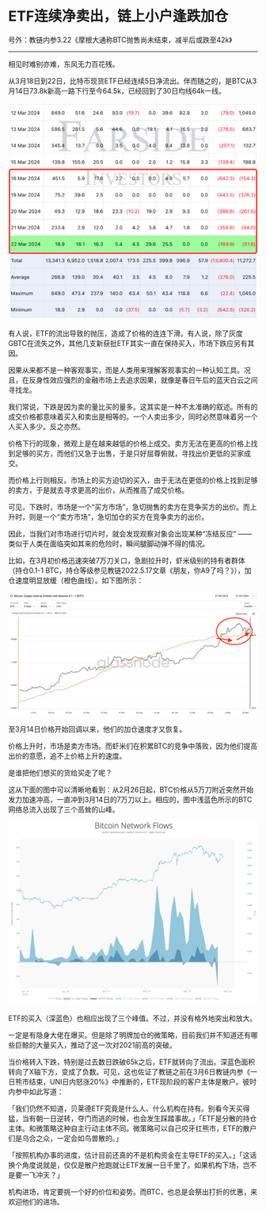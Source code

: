 # ETF连续净卖出，链上小户逢跌加仓

号外：教链内参3.22《摩根大通称BTC抛售尚未结束，减半后或跌至42k》

* * *

相见时难别亦难，东风无力百花残。

从3月18日到22日，比特币现货ETF已经连续5日净流出。伴而随之的，是BTC从3月14日73.8k新高一路下行至今64.5k，已经回到了30日均线64k一线。

![](2024-03-23-A01.png)

有人说，ETF的流出导致的抛压，造成了价格的连连下滑。有人说，除了灰度GBTC在流失之外，其他几支新获批ETF其实一直在保持买入，市场下跌应另有其因。

因果从来都不是一种客观事实，而是人类用来理解客观事实的一种认知工具。况且，在反身性效应强烈的金融市场上去追求因果，就像是春日午后的蓝天白云之间寻找龙。

我们常说，下跌是因为卖的量比买的量多。这其实是一种不太准确的叙述。所有的成交价格都意味着买入和卖出是相等的。一个人卖出多少，同时必然意味着另一个人买入多少。反之亦然。

价格下行的现象，微观上是在越来越低的价格上成交。卖方无法在更高的价格上找到足够的买方，而他们又急于出售，于是只好屈尊俯就，寻找出价更低的买家成交。

而价格上行则相反。市场上的买方迫切的买入，由于无法在更低的价格上找到足够的卖方，于是就去寻求更高的出价，从而推高了成交价格。

可见，下跌时，市场是一个“买方市场”，急切抛售的卖方在竞争买方的出价。而上升时，则是一个“卖方市场”，急切加仓的买方在竞争卖方的出价。

因此，当我们对市场进行切片时，就会发现观察对象会出现某种“冻结反应” —— 类似于人类在面临突如其来的危险时，瞬间腿脚动弹不得的情况。

比如，在3月初价格迅速突破7万刀关口，急剧拉升时，虾米级别的持有者群体（持仓0.1-1 BTC，持仓等级参见教链2022.5.17文章《朋友，你A9了吗？》），加仓速度明显放缓（橙色曲线）。如下图所示：

![](2024-03-23-A02.jpeg)

至3月14日价格开始回调以来，他们的加仓速度才又恢复。

价格上升时，市场是卖方市场。而虾米们在积累BTC的竞争中落败，因为他们提高出价的意愿，追不上价格上升的速度。

是谁把他们想买的货给买走了呢？

这从下面的图中可以清晰地看到：从2月26日起，BTC价格从5万刀附近突然开始发力加速冲高，一直冲到3月14日的7万刀以上。相应的，图中浅蓝色所示的BTC网络总流入出现了三个高耸的山峰。

![](2024-03-23-A03.jpeg)

ETF的买入（深蓝色）也相应出现了三个峰值。不过，并没有格外地突出和放大。

一定是有隐身大佬在爆买。但是除了明牌加仓的微策略，目前我们并不知道还有哪些巨鲸的大量买入，推动了这一次对2021前高的突破。

当价格转入下跌，特别是过去数日跌破65k之后，ETF就转向了流出。深蓝色面积转向了X轴下方，变成了负数。可见，这也佐证了教链之前在3月6日教链内参《一日熊市结束，UNI日内怒涨20%》中推断的，ETF现阶段的客户主体是散户。彼时内参中如此写道：

「我们仍然不知道，贝莱德ETF究竟是什么人、什么机构在持有。别看今天买得猛，当有朝一日逆转，夺门而逃的时候，也会发生踩踏事故。」「ETF是分散的持仓主体。和微策略这种自主行动主体不同。微策略可以自己咬牙扛熊市，ETF的散户们是乌合之众，一定会如鸟兽散的。」

「按照机构办事的进度，估计目前还真的不是机构资金在主导ETF的买入。」「这话换个角度说就是，仅仅是散户抢跑就让ETF发展一日千里了。如果机构下场，岂不是要一飞冲天？」

机构进场，肯定要挑一个好的价位和姿势。而BTC，也总是会祭出打折的优惠，来欢迎他们的进场。

